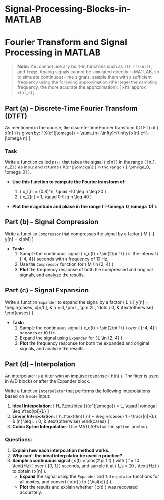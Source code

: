 # Signal-Processing-Blocks-in-MATLAB

# Fourier Transform and Signal Processing in MATLAB

> **Note:** You cannot use any built-in functions such as `fft`, `fftshift`, and `freqz`. Analog signals cannot be simulated directly in MATLAB, so to simulate continuous-time signals, sample them with a sufficient frequency using the following approximation (the larger the sampling frequency, the more accurate the approximation):
> \[
> x(t) \approx x(nT_s)
> \]

## Part (a) – Discrete-Time Fourier Transform (DTFT)
As mentioned in the course, the discrete-time Fourier transform (DTFT) of \( x[n] \) is given by:
\[
X(e^{j\omega}) = \sum_{n=-\infty}^{\infty} x[n] e^{-j\omega n}
\]

### Task
Write a function called `DTFT` that takes the signal \( x[n] \) in the range \( [n_1, n_2] \) as input and returns \( X(e^{j\omega}) \) in the range \( [-\omega_0, \omega_0] \).

- **Use this function to compute the Fourier transform of:**
  1. \( x_1[n] = (0.8)^n, \quad -10 \leq n \leq 20 \)
  2. \( x_2[n] = 1, \quad 0 \leq n \leq 40 \)

- **Plot the magnitude and phase in the range \( [-\omega_0, \omega_0] \).**

## Part (b) – Signal Compression

Write a function `Compressor` that compresses the signal by a factor \( M \):
\[
y[n] = x[nM]
\]

- **Task:**
  1. Sample the continuous signal \( x_c(t) = \sin(2\pi f t) \) in the interval \( [-4, 4] \) seconds with a frequency of 10 Hz.
  2. Use the `Compressor` function for \( M \in \{2, 4\} \).
  3. **Plot** the frequency response of both the compressed and original signals, and analyze the results.

## Part (c) – Signal Expansion

Write a function `Expander` to expand the signal by a factor \( L \):
\[
y[n] = 
\begin{cases}
    x[n/L], & n = 0, \pm L, \pm 2L, \dots \\
    0, & \text{otherwise}
\end{cases}
\]

- **Task:**
  1. Sample the continuous signal \( x_c(t) = \sin(2\pi f t) \) over \( [-4, 4] \) seconds at 10 Hz.
  2. Expand the signal using `Expander` for \( L \in \{2, 4\} \).
  3. **Plot** the frequency response for both the expanded and original signals, and analyze the results.

## Part (d) – Interpolation

An interpolator is a filter with an impulse response \( h[n] \). The filter is used in A/D blocks or after the Expander block.

Write a function `Interpolator` that performs the following interpolations based on a `mode` input:
1. **Ideal Interpolation**:
   \[
   H_{\text{ideal}}(e^{j\omega}) = L, \quad |\omega| \leq \frac{\pi}{L}
   \]
2. **Linear Interpolation**:
   \[
   h_{\text{lin}}[n] = 
   \begin{cases}
       1 - \frac{|n|}{L}, & |n| \leq L \\
       0, & \text{otherwise}
   \end{cases}
   \]
3. **Cubic Spline Interpolation**: Use MATLAB’s built-in `spline` function.

### Questions:
1. **Explain how each interpolation method works.**
2. **Why can't the ideal interpolator be used in practice?**
3. **Sample a continuous signal** \( s(t) = \cos(2\pi f t) \) with \( f = 10 \, \text{Hz} \) over \( [0, 1] \) seconds, and sample it at \( f_s = 20 \, \text{Hz} \) to obtain \( x[n] \).
   - **Expand** the signal using the `Expander` and `Interpolator` functions for all modes, and convert \( x[n] \) to \( \hat{x}(t) \).
   - **Plot** the results and explain whether \( x(t) \) was recovered accurately.
